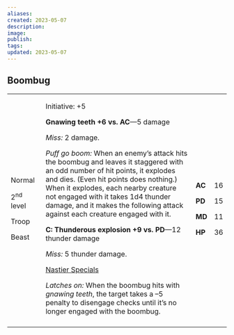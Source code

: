 ```yaml
---
aliases: 
created: 2023-05-07
description: 
image: 
publish: 
tags: 
updated: 2023-05-07
---
```


## Boombug

<table>
<colgroup>
<col style="width: 16%" />
<col style="width: 72%" />
<col style="width: 5%" />
<col style="width: 5%" />
</colgroup>
<tbody>
<tr class="odd">
<td><p>Normal</p>
<p>2<sup>nd</sup> level</p>
<p>Troop</p>
<p>Beast</p></td>
<td><p>Initiative: +5</p>
<p><strong>Gnawing teeth +6 vs. AC</strong>—5 damage</p>
<p><em>Miss:</em> 2 damage.</p>
<p><em>Puff go boom:</em> When an enemy’s attack hits the boombug and
leaves it staggered with an odd number of hit points, it explodes and
dies. (Even hit points does nothing.) When it explodes, each nearby
creature not engaged with it takes 1d4 thunder damage, and it makes the
following attack against each creature engaged with it.</p>
<p><strong>C: Thunderous explosion +9 vs. PD</strong>—12 thunder
damage</p>
<p><em>Miss:</em> 5 thunder damage.</p>
<p><u>Nastier Specials</u></p>
<p><em>Latches on:</em> When the boombug hits with <em>gnawing
teeth</em>, the target takes a –5 penalty to disengage checks until it’s
no longer engaged with the boombug.</p></td>
<td><p><strong>AC</strong></p>
<p><strong>PD</strong></p>
<p><strong>MD</strong></p>
<p><strong>HP</strong></p></td>
<td><p>16</p>
<p>15</p>
<p>11</p>
<p>36</p></td>
</tr>
<tr class="even">
<td></td>
<td></td>
<td></td>
<td></td>
</tr>
</tbody>
</table>

